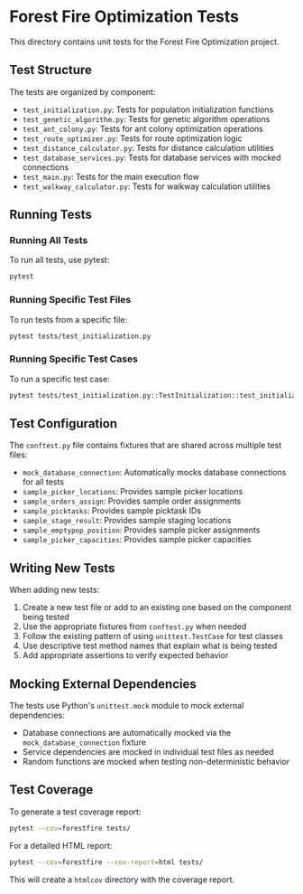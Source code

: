 # Forest Fire Optimization Tests

This directory contains unit tests for the Forest Fire Optimization project.

## Test Structure

The tests are organized by component:

- `test_initialization.py`: Tests for population initialization functions
- `test_genetic_algorithm.py`: Tests for genetic algorithm operations
- `test_ant_colony.py`: Tests for ant colony optimization operations
- `test_route_optimizer.py`: Tests for route optimization logic
- `test_distance_calculator.py`: Tests for distance calculation utilities
- `test_database_services.py`: Tests for database services with mocked connections
- `test_main.py`: Tests for the main execution flow
- `test_walkway_calculator.py`: Tests for walkway calculation utilities

## Running Tests

### Running All Tests

To run all tests, use pytest:

```bash
pytest
```

### Running Specific Test Files

To run tests from a specific file:

```bash
pytest tests/test_initialization.py
```

### Running Specific Test Cases

To run a specific test case:

```bash
pytest tests/test_initialization.py::TestInitialization::test_initialize_population_size
```

## Test Configuration

The `conftest.py` file contains fixtures that are shared across multiple test files:

- `mock_database_connection`: Automatically mocks database connections for all tests
- `sample_picker_locations`: Provides sample picker locations
- `sample_orders_assign`: Provides sample order assignments
- `sample_picktasks`: Provides sample picktask IDs
- `sample_stage_result`: Provides sample staging locations
- `sample_emptypop_position`: Provides sample picker assignments
- `sample_picker_capacities`: Provides sample picker capacities

## Writing New Tests

When adding new tests:

1. Create a new test file or add to an existing one based on the component being tested
2. Use the appropriate fixtures from `conftest.py` when needed
3. Follow the existing pattern of using `unittest.TestCase` for test classes
4. Use descriptive test method names that explain what is being tested
5. Add appropriate assertions to verify expected behavior

## Mocking External Dependencies

The tests use Python's `unittest.mock` module to mock external dependencies:

- Database connections are automatically mocked via the `mock_database_connection` fixture
- Service dependencies are mocked in individual test files as needed
- Random functions are mocked when testing non-deterministic behavior

## Test Coverage

To generate a test coverage report:

```bash
pytest --cov=forestfire tests/
```

For a detailed HTML report:

```bash
pytest --cov=forestfire --cov-report=html tests/
```

This will create a `htmlcov` directory with the coverage report.
